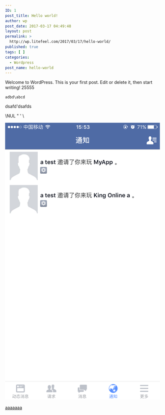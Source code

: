 ```yaml
---
ID: 1
post_title: Hello world!
author: wp
post_date: 2017-03-17 04:49:48
layout: post
permalink: >
  http://wp.litefeel.com/2017/03/17/hello-world/
published: true
tags: [ ]
categories:
  - Wordpress
post_name: hello-world
---
```

Welcome to WordPress. This is your first post. Edit or delete it, then start writing!
25555

~~~
adbd\abcd
~~~

dsafd'dsafds

\NUL \" \' \\


![fdasfdsa](/images/invite-notifaction.png)




[aaaaaaa](/images/invite-notifaction.png)
